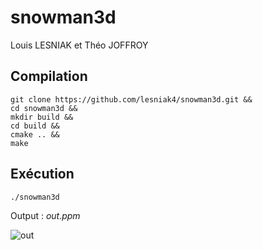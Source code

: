 # snowman3d

Louis LESNIAK et Théo JOFFROY

## Compilation

```
git clone https://github.com/lesniak4/snowman3d.git &&
cd snowman3d &&
mkdir build &&
cd build &&
cmake .. &&
make
```
## Exécution
```
./snowman3d
```

Output : *out.ppm*

![out](https://github.com/lesniak4/snowman3d/assets/123320828/4162f6e3-342a-4ee8-8de9-d419642d2b37)

